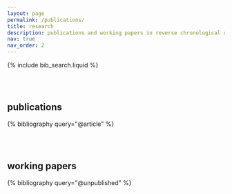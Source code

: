 ```yaml
---
layout: page
permalink: /publications/
title: research
description: publications and working papers in reverse chronological order.
nav: true
nav_order: 2
---
```


<!-- _pages/publications.md -->

<!-- Bibsearch Feature -->

{% include bib_search.liquid %}

<br><br>

<h2>publications</h2>
<div class="publications">
  {% bibliography query="@article" %}
</div>

<br><br>

<h2>working papers</h2>
<div class="working_papers">
  {% bibliography query="@unpublished" %}
</div>

